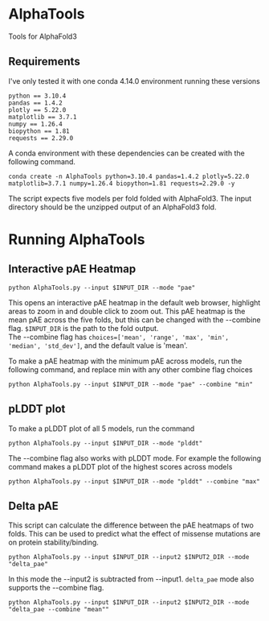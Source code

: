 # AlphaTools
Tools for AlphaFold3

## Requirements

I've only tested it with one conda 4.14.0 environment running these versions

`python == 3.10.4`  
`pandas == 1.4.2`  
`plotly == 5.22.0`  
`matplotlib == 3.7.1`  
`numpy == 1.26.4`  
`biopython == 1.81`  
`requests == 2.29.0`  

A conda environment with these dependencies can be created with the following command.  
```
conda create -n AlphaTools python=3.10.4 pandas=1.4.2 plotly=5.22.0 matplotlib=3.7.1 numpy=1.26.4 biopython=1.81 requests=2.29.0 -y
```

The script expects five models per fold folded with AlphaFold3. The input directory should be the unzipped output of an AlphaFold3 fold.  

# Running AlphaTools

## Interactive pAE Heatmap  

```
python AlphaTools.py --input $INPUT_DIR --mode "pae"
```
This opens an interactive pAE heatmap in the default web browser, highlight areas to zoom in and double click to zoom out. This pAE heatmap is the mean pAE across the five folds, but this can be changed with the --combine flag. `$INPUT_DIR` is the path to the fold output.  
The --combine flag has `choices=['mean', 'range', 'max', 'min', 'median', 'std_dev']`, and the default value is 'mean'.  

To make a pAE heatmap with the minimum pAE across models, run the following command, and replace min with any other combine flag choices  
```
python AlphaTools.py --input $INPUT_DIR --mode "pae" --combine "min"
```  


## pLDDT plot

To make a pLDDT plot of all 5 models, run the command  
```
python AlphaTools.py --input $INPUT_DIR --mode "plddt"
```  

The --combine flag also works with pLDDT mode. For example the following command makes a pLDDT plot of the highest scores across models  
```
python AlphaTools.py --input $INPUT_DIR --mode "plddt" --combine "max"
```  


## Delta pAE  

This script can calculate the difference between the pAE heatmaps of two folds. This can be used to predict what the effect of missense mutations are on protein stability/binding.  
```
python AlphaTools.py --input $INPUT_DIR --input2 $INPUT2_DIR --mode "delta_pae"
```  

In this mode the --input2 is subtracted from --input1. `delta_pae` mode also supports the --combine flag.  
```
python AlphaTools.py --input $INPUT_DIR --input2 $INPUT2_DIR --mode "delta_pae --combine "mean""
```  
